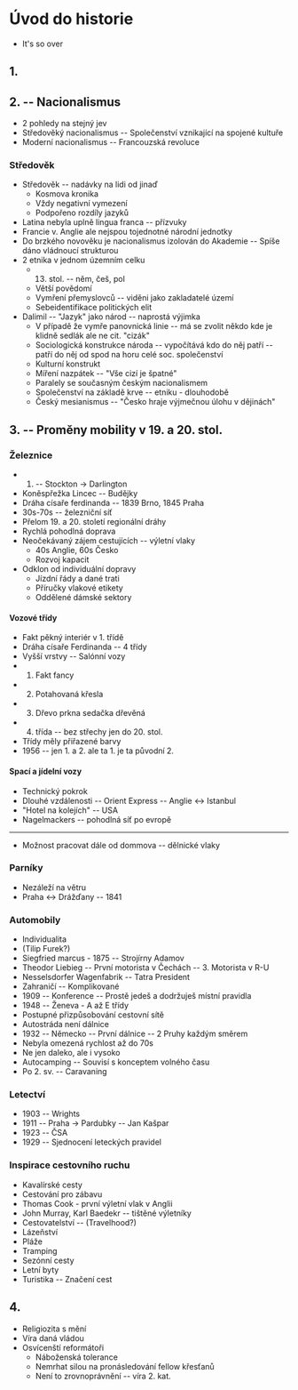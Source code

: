 # Úvod do historie
- It's so over
## 1.

## 2. -- Nacionalismus
- 2 pohledy na stejný jev
- Středověký nacionalismus -- Společenství vznikající na spojené kultuře
- Moderní nacionalismus -- Francouzská revoluce
### Středověk
- Středověk -- nadávky na lidi od jinaď
	- Kosmova kronika
	- Vždy negativní vymezení
	- Podpořeno rozdíly jazyků
- Latina nebyla uplně lingua franca -- přízvuky
- Francie v. Anglie ale nejspou tojednotné národní jednotky
- Do brzkého novověku je nacionalismus izolován do Akademie -- Spíše dáno vládnoucí strukturou
- 2 etnika v jednom územním celku
	- 13. stol. -- něm, češ, pol
	- Větší povědomí
	- Vymření přemyslovců -- viděni jako zakladatelé území
	- Sebeidentifikace politických elit
- Dalimil -- "Jazyk" jako národ -- naprostá výjimka
	- V případě že vymře panovnická linie -- má se zvolit někdo kde je klidně sedlák ale ne cit. "cizák"
	- Sociologická konstrukce národa -- vypočítává kdo do něj patří -- patří do něj od spod na horu celé soc. společenství
	- Kulturní konstrukt
	- Míření nazpátek -- "Vše cizí je špatné"
	- Paralely se současným českým nacionalismem
	- Společenství na základě krve -- etniku - dlouhodobě
	- Český mesianismus -- "Česko hraje výjmečnou úlohu v dějinách"
## 3. -- Proměny mobility v 19. a 20. stol.
### Železnice
- 1. -- Stockton -> Darlington
- Koněspřežka Lincec -- Budějky
- Dráha císaře ferdinanda -- 1839 Brno, 1845 Praha
- 30s-70s -- železniční síť
- Přelom 19. a 20. století regionální dráhy
- Rychlá pohodlná doprava
- Neočekávaný zájem cestujících -- výletní vlaky
	- 40s Anglie, 60s Česko
	- Rozvoj kapacit
- Odklon od individuální dopravy
	- Jízdní řády a dané trati
	- Příručky vlakové etikety
	- Oddělené dámské sektory
#### Vozové třídy
- Fakt pěkný interiér v 1. třídě
- Dráha císaře Ferdinanda -- 4 třídy
- Vyšší vrstvy -- Salónní vozy
- 1. Fakt fancy
- 2. Potahovaná křesla
- 3. Dřevo prkna sedačka dřevěná
- 4. třída -- bez střechy jen do 20. stol.
- Třídy měly přiřazené barvy
- 1956 -- jen 1. a 2. ale ta 1. je ta původní 2.
#### Spací a jídelní vozy
- Technický pokrok
- Dlouhé vzdálenosti -- Orient Express -- Anglie <-> Istanbul
- "Hotel na kolejích" -- USA
- Nagelmackers -- pohodlná síť po evropě
---------------------------------------------------------------
- Možnost pracovat dále od dommova -- dělnické vlaky
### Parníky
- Nezáleží na větru
- Praha <-> Drážďany -- 1841
### Automobily
- Individualita
- (Tilip Furek?)
- Siegfried marcus - 1875 -- Strojírny Adamov
- Theodor Liebieg -- První motorista v Čechách -- 3. Motorista v R-U
- Nesselsdorfer Wagenfabrik -- Tatra President
- Zahraničí -- Komplikované
- 1909 -- Konference -- Prostě jedeš a dodržuješ místní pravidla
- 1948 -- Ženeva - A až E třídy
- Postupné přizpůsobování cestovní sítě
- Autostráda není dálnice
- 1932 -- Německo -- První dálnice -- 2 Pruhy každým směrem
- Nebyla omezená rychlost až do 70s
- Ne jen daleko, ale i vysoko
- Autocamping -- Souvisí s konceptem volného času
- Po 2. sv. -- Caravaning
### Letectví
- 1903 -- Wrights
- 1911 -- Praha -> Pardubky -- Jan Kašpar
- 1923 -- ČSA
- 1929 -- Sjednocení leteckých pravidel
### Inspirace cestovního ruchu
- Kavalírské cesty
- Cestování pro zábavu
- Thomas Cook - první výletní vlak v Anglii
- John Murray, Karl Baedekr -- tištěné výletníky
- Cestovatelství -- (Travelhood?)
- Lázeňství
- Pláže
- Tramping
- Sezónní cesty
- Letní byty
- Turistika -- Značení cest
## 4.
- Religiozita s mění
- Víra daná vládou
- Osvícenští reformátoři
	- Náboženská tolerance
	- Nemrhat silou na pronásledování fellow křesťanů
	- Není to zrovnoprávnění -- víra 2. kat.
